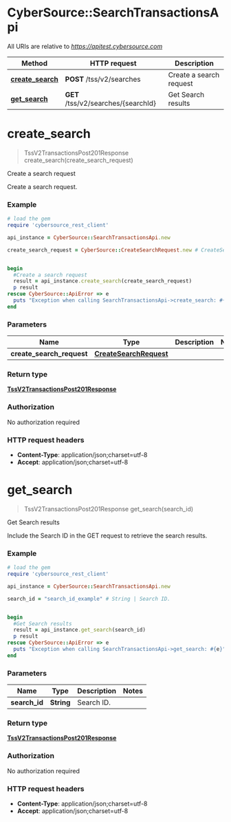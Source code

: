 # CyberSource::SearchTransactionsApi

All URIs are relative to *https://apitest.cybersource.com*

Method | HTTP request | Description
------------- | ------------- | -------------
[**create_search**](SearchTransactionsApi.md#create_search) | **POST** /tss/v2/searches | Create a search request
[**get_search**](SearchTransactionsApi.md#get_search) | **GET** /tss/v2/searches/{searchId} | Get Search results


# **create_search**
> TssV2TransactionsPost201Response create_search(create_search_request)

Create a search request

Create a search request. 

### Example
```ruby
# load the gem
require 'cybersource_rest_client'

api_instance = CyberSource::SearchTransactionsApi.new

create_search_request = CyberSource::CreateSearchRequest.new # CreateSearchRequest | 


begin
  #Create a search request
  result = api_instance.create_search(create_search_request)
  p result
rescue CyberSource::ApiError => e
  puts "Exception when calling SearchTransactionsApi->create_search: #{e}"
end
```

### Parameters

Name | Type | Description  | Notes
------------- | ------------- | ------------- | -------------
 **create_search_request** | [**CreateSearchRequest**](CreateSearchRequest.md)|  | 

### Return type

[**TssV2TransactionsPost201Response**](TssV2TransactionsPost201Response.md)

### Authorization

No authorization required

### HTTP request headers

 - **Content-Type**: application/json;charset=utf-8
 - **Accept**: application/json;charset=utf-8



# **get_search**
> TssV2TransactionsPost201Response get_search(search_id)

Get Search results

Include the Search ID in the GET request to retrieve the search results. 

### Example
```ruby
# load the gem
require 'cybersource_rest_client'

api_instance = CyberSource::SearchTransactionsApi.new

search_id = "search_id_example" # String | Search ID.


begin
  #Get Search results
  result = api_instance.get_search(search_id)
  p result
rescue CyberSource::ApiError => e
  puts "Exception when calling SearchTransactionsApi->get_search: #{e}"
end
```

### Parameters

Name | Type | Description  | Notes
------------- | ------------- | ------------- | -------------
 **search_id** | **String**| Search ID. | 

### Return type

[**TssV2TransactionsPost201Response**](TssV2TransactionsPost201Response.md)

### Authorization

No authorization required

### HTTP request headers

 - **Content-Type**: application/json;charset=utf-8
 - **Accept**: application/json;charset=utf-8



